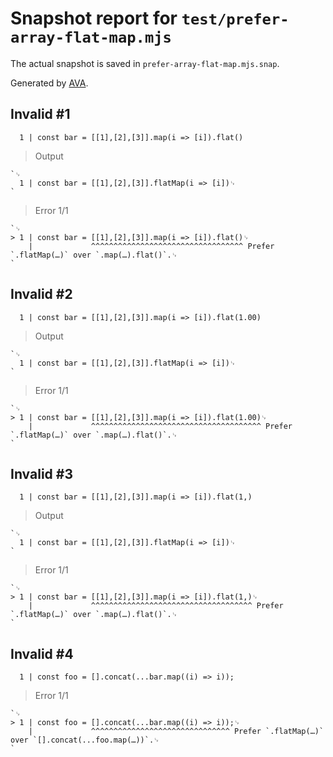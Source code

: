 # Snapshot report for `test/prefer-array-flat-map.mjs`

The actual snapshot is saved in `prefer-array-flat-map.mjs.snap`.

Generated by [AVA](https://avajs.dev).

## Invalid #1
      1 | const bar = [[1],[2],[3]].map(i => [i]).flat()

> Output

    `␊
      1 | const bar = [[1],[2],[3]].flatMap(i => [i])␊
    `

> Error 1/1

    `␊
    > 1 | const bar = [[1],[2],[3]].map(i => [i]).flat()␊
        |             ^^^^^^^^^^^^^^^^^^^^^^^^^^^^^^^^^^ Prefer `.flatMap(…)` over `.map(…).flat()`.␊
    `

## Invalid #2
      1 | const bar = [[1],[2],[3]].map(i => [i]).flat(1.00)

> Output

    `␊
      1 | const bar = [[1],[2],[3]].flatMap(i => [i])␊
    `

> Error 1/1

    `␊
    > 1 | const bar = [[1],[2],[3]].map(i => [i]).flat(1.00)␊
        |             ^^^^^^^^^^^^^^^^^^^^^^^^^^^^^^^^^^^^^^ Prefer `.flatMap(…)` over `.map(…).flat()`.␊
    `

## Invalid #3
      1 | const bar = [[1],[2],[3]].map(i => [i]).flat(1,)

> Output

    `␊
      1 | const bar = [[1],[2],[3]].flatMap(i => [i])␊
    `

> Error 1/1

    `␊
    > 1 | const bar = [[1],[2],[3]].map(i => [i]).flat(1,)␊
        |             ^^^^^^^^^^^^^^^^^^^^^^^^^^^^^^^^^^^^ Prefer `.flatMap(…)` over `.map(…).flat()`.␊
    `

## Invalid #4
      1 | const foo = [].concat(...bar.map((i) => i));

> Error 1/1

    `␊
    > 1 | const foo = [].concat(...bar.map((i) => i));␊
        |             ^^^^^^^^^^^^^^^^^^^^^^^^^^^^^^^ Prefer `.flatMap(…)` over `[].concat(...foo.map(…))`.␊
    `
